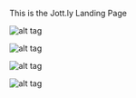 This is the Jott.ly Landing Page

![alt tag](https://cloud.githubusercontent.com/assets/6601494/8395171/5e06cab2-1d15-11e5-80a6-98c5205fc5fb.jpg)

![alt tag](https://cloud.githubusercontent.com/assets/6601494/8395172/5e073cae-1d15-11e5-9938-8aefa50455bf.jpg) 

![alt tag](https://cloud.githubusercontent.com/assets/6601494/8395173/5e0de43c-1d15-11e5-9f22-ce5d3fa18c5d.jpg)

![alt tag](https://cloud.githubusercontent.com/assets/6601494/8395174/5e10c620-1d15-11e5-823d-47226a2ef928.jpg)





